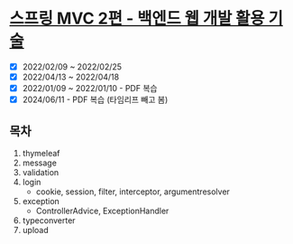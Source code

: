 # [스프링 MVC 2편 - 백엔드 웹 개발 활용 기술](https://www.inflearn.com/course/%EC%8A%A4%ED%94%84%EB%A7%81-mvc-2/dashboard)

- [x] 2022/02/09 ~ 2022/02/25
- [x] 2022/04/13 ~ 2022/04/18
- [x] 2022/01/09 ~ 2022/01/10 - PDF 복습
- [x] 2024/06/11 - PDF 복습 (타임리프 빼고 봄)

## 목차

1. thymeleaf
2. message
3. validation
4. login
    - cookie, session, filter, interceptor, argumentresolver
5. exception
   - ControllerAdvice, ExceptionHandler
6. typeconverter
7. upload
